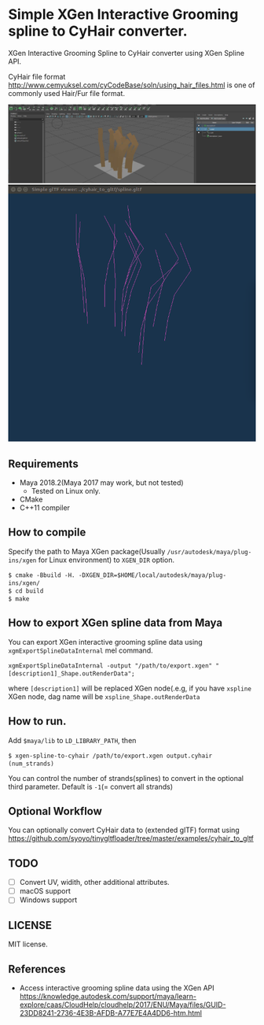 # Simple XGen Interactive Grooming spline to CyHair converter.

XGen Interactive Grooming Spline to CyHair converter using XGen Spline API.

CyHair file format http://www.cemyuksel.com/cyCodeBase/soln/using_hair_files.html is one of commonly used Hair/Fur file format.

![Maya-preview](images/maya-preview.jpg?raw=true)
![glTF-preview](images/gltf-spline-draw.png?raw=true)

## Requirements

* Maya 2018.2(Maya 2017 may work, but not tested)
  * Tested on Linux only.
* CMake
* C++11 compiler

## How to compile

Specify the path to Maya XGen package(Usually `/usr/autodesk/maya/plug-ins/xgen` for Linux environment) to `XGEN_DIR` option.


```
$ cmake -Bbuild -H. -DXGEN_DIR=$HOME/local/autodesk/maya/plug-ins/xgen/
$ cd build
$ make
```

## How to export XGen spline data from Maya

You can export XGen interactive grooming spline data using `xgmExportSplineDataInternal` mel command.

```
xgmExportSplineDataInternal -output "/path/to/export.xgen" "[description1]_Shape.outRenderData";
```

where `[description1]` will be replaced XGen node(.e.g, if you have `xspline` XGen node, dag name will be `xspline_Shape.outRenderData`

## How to run.

Add `$maya/lib` to `LD_LIBRARY_PATH`, then

```
$ xgen-spline-to-cyhair /path/to/export.xgen output.cyhair (num_strands)
```

You can control the number of strands(splines) to convert in the optional third parameter.
Default is `-1`(= convert all strands)


## Optional Workflow

You can optionally convert CyHair data to (extended glTF) format using https://github.com/syoyo/tinygltfloader/tree/master/examples/cyhair_to_gltf

## TODO

* [ ] Convert UV, widith, other additional attributes.
* [ ] macOS support
* [ ] Windows support

## LICENSE

MIT license.

## References


* Access interactive grooming spline data using the XGen API https://knowledge.autodesk.com/support/maya/learn-explore/caas/CloudHelp/cloudhelp/2017/ENU/Maya/files/GUID-23DD8241-2736-4E3B-AFDB-A77E7E4A4DD6-htm.html
